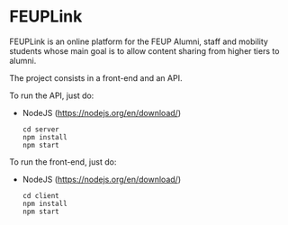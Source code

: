 # FEUPLink

FEUPLink is an online platform for the FEUP Alumni, staff and mobility students whose main goal is to allow content sharing from higher tiers to alumni.

The project consists in a front-end and an API.

To run the API, just do:

* NodeJS (https://nodejs.org/en/download/)
    ```
    cd server
    npm install
    npm start
    ```

To run the front-end, just do:

* NodeJS (https://nodejs.org/en/download/)
    ```
    cd client
    npm install
    npm start
    ```